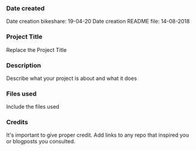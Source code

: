 ### Date created
Date creation bikeshare: 19-04-20 
Date creation README file: 14-08-2018

### Project Title
Replace the Project Title

### Description
Describe what your project is about and what it does

### Files used
Include the files used

### Credits
It's important to give proper credit. Add links to any repo that inspired you or blogposts you consulted.

